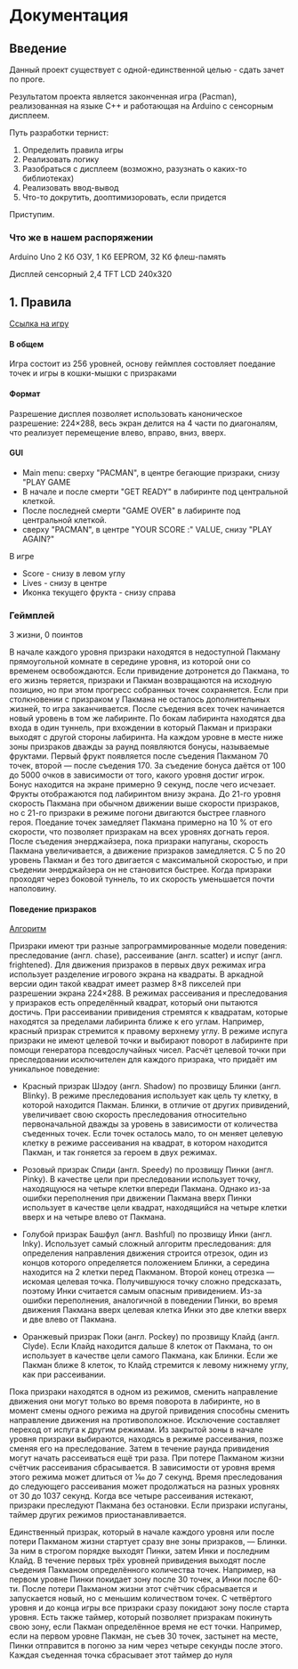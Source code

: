 # Документация

## Введение

 Данный проект существует с одной-единственной целью - сдать зачет по проге.

 Результатом проекта является законченная игра (Pacman), реализованная на языке С++ и работающая на Arduino с сенсорным дисплеем.
 
 Путь разработки тернист: 
 1. Определить правила игры
 1. Реализовать логику
 1. Разобраться с дисплеем (возможно, разузнать о каких-то библиотеках)
 1. Реализовать ввод-вывод
 1. Что-то докрутить, дооптимизоровать, если придется

Приступим.

### Что же в нашем распоряжении
Arduino Uno 
2 Кб ОЗУ, 1 Кб EEPROM, 32 Кб флеш-память

Дисплей сенсорный 2,4 TFT LCD 240x320

## 1. Правила
[Ссылка на игру](http://www.freepacman.org/)
#### В общем
 Игра состоит из 256 уровней, основу геймплея состовляет поедание точек и игры в кошки-мышки с призраками
#### Формат 
 Разрешение дисплея позволяет использовать каноническое разрешение: 224×288, весь экран делится на 4 части по диагоналям, что реализует перемещение влево, вправо, вниз, вверх.
#### GUI
 - Main menu: сверху "PACMAN", в центре бегающие призраки, снизу "PLAY GAME
 - В начале и после смерти "GET READY" в лабиринте под центральной клеткой. 
 - После последней смерти "GAME OVER" в лабиринте под центральной клеткой.
 - сверху "PACMAN", в центре "YOUR SCORE :" VALUE, снизу "PLAY AGAIN?"
 
 В игре
 - Score - снизу в левом углу
 - Lives - снизу в центре
 - Иконка текущего фрукта - снизу справа
 
 ### Геймплей
 3 жизни, 0 поинтов
 
 В начале каждого уровня призраки находятся в недоступной Пакману прямоугольной комнате в середине уровня, из которой они со временем освобождаются. Если привидение дотронется до Пакмана, то его жизнь теряется, призраки и Пакман возвращаются на исходную позицию, но при этом прогресс собранных точек сохраняется. Если при столкновении с призраком у Пакмана не осталось дополнительных жизней, то игра заканчивается. После съедения всех точек начинается новый уровень в том же лабиринте. По бокам лабиринта находятся два входа в один туннель, при вхождении в который Пакман и призраки выходят с другой стороны лабиринта. На каждом уровне в месте ниже зоны призраков дважды за раунд появляются бонусы, называемые фруктами. Первый фрукт появляется после съедения Пакманом 70 точек, второй — после съедения 170. За съедение бонуса даётся от 100 до 5000 очков в зависимости от того, какого уровня достиг игрок. Бонус находится на экране примерно 9 секунд, после чего исчезает. Фрукты отображаются под лабиринтом внизу экрана. До 21-го уровня скорость Пакмана при обычном движении выше скорости призраков, но с 21-го призраки в режиме погони двигаются быстрее главного героя. Поедание точек замедляет Пакмана примерно на 10 % от его скорости, что позволяет призракам на всех уровнях догнать героя. После съедения энерджайзера, пока призраки напуганы, скорость Пакмана увеличивается, а движение призраков замедляется. С 5 по 20 уровень Пакман и без того двигается с максимальной скоростью, и при съедении энерджайзера он не становится быстрее. Когда призраки проходят через боковой туннель, то их скорость уменьшается почти наполовину.

#### Поведение призраков
[Алгоритм](https://habr.com/ru/post/109406/)

Призраки имеют три разные запрограммированные модели поведения: преследование (англ. chase), рассеивание (англ. scatter) и испуг (англ. frightened). Для движения призраков в первых двух режимах игра использует разделение игрового экрана на квадраты. В аркадной версии один такой квадрат имеет размер 8×8 пикселей при разрешении экрана 224×288. В режимах рассеивания и преследования у призраков есть определённый квадрат, который они пытаются достичь. При рассеивании привидения стремятся к квадратам, которые находятся за пределами лабиринта ближе к его углам. Например, красный призрак стремится к правому верхнему углу. В режиме испуга призраки не имеют целевой точки и выбирают поворот в лабиринте при помощи генератора псевдослучайных чисел. Расчёт целевой точки при преследовании исключителен для каждого призрака, что придаёт им уникальное поведение:

- Красный призрак Шэдоу (англ. Shadow) по прозвищу Блинки (англ. Blinky). В режиме преследования использует как цель ту клетку, в которой находится Пакман. Блинки, в отличие от других привидений, увеличивает свою скорость преследования относительно первоначальной дважды за уровень в зависимости от количества съеденных точек. Если точек осталось мало, то он меняет целевую клетку в режиме рассеивания на квадрат, в котором находится Пакман, и так гоняется за героем в двух режимах.

- Розовый призрак Спиди (англ. Speedy) по прозвищу Пинки (англ. Pinky). В качестве цели при преследовании использует точку, находящуюся на четыре клетки впереди Пакмана. Однако из-за ошибки переполнения при движении Пакмана вверх Пинки использует в качестве цели квадрат, находящийся на четыре клетки вверх и на четыре влево от Пакмана.

- Голубой призрак Башфул (англ. Bashful) по прозвищу Инки (англ. Inky). Использует самый сложный алгоритм преследования: для определения направления движения строится отрезок, один из концов которого определяется положением Блинки, а середина находится на 2 клетки перед Пакманом. Второй конец отрезка — искомая целевая точка. Получившуюся точку сложно предсказать, поэтому Инки считается самым опасным привидением. Из-за ошибки переполнения, аналогичной в поведении Пинки, во время движения Пакмана вверх целевая клетка Инки это две клетки вверх и две влево от Пакмана.

- Оранжевый призрак Поки (англ. Pockey) по прозвищу Клайд (англ. Clyde). Если Клайд находится дальше 8 клеток от Пакманa, то он использует в качестве цели самого Пакманa, как Блинки. Если же Пакман ближе 8 клеток, то Клайд стремится к левому нижнему углу, как при рассеивании.

Пока призраки находятся в одном из режимов, сменить направление движения они могут только во время поворота в лабиринте, но в момент смены одного режима на другой привидения способны сменить направление движения на противоположное. Исключение составляет переход от испуга к другим режимам. Из закрытой зоны в начале уровня призраки выбираются, находясь в режиме рассеивания, позже сменяя его на преследование. Затем в течение раунда привидения могут начать рассеиваться ещё три раза. При потере Пакманом жизни счётчик рассеивания сбрасывается. В зависимости от уровня время этого режима может длиться от 1⁄60 до 7 секунд. Время преследования до следующего рассеивания может продолжаться на разных уровнях от 30 до 1037 секунд. Когда все четыре рассеивания истекают, призраки преследуют Пакмана без остановки. Если призраки испуганы, таймер других режимов приостанавливается.

Единственный призрак, который в начале каждого уровня или после потери Пакманом жизни стартует сразу вне зоны призраков, — Блинки. За ним в строгом порядке выходят Пинки, затем Инки и последним Клайд. В течение первых трёх уровней привидения выходят после съедения Пакманом определённого количества точек. Например, на первом уровне Пинки покидает зону после 30 точек, а Инки после 60-ти. После потери Пакманом жизни этот счётчик сбрасывается и запускается новый, но с меньшим количеством точек. С четвёртого уровня и до конца игры все призраки сразу покидают зону после старта уровня. Есть также таймер, который позволяет призракам покинуть свою зону, если Пакман определённое время не ест точки. Например, если на первом уровне Пакман, не съев 30 точек, застынет на месте, Пинки отправится в погоню за ним через четыре секунды после этого. Каждая съеденная точка сбрасывает этот таймер до нуля
